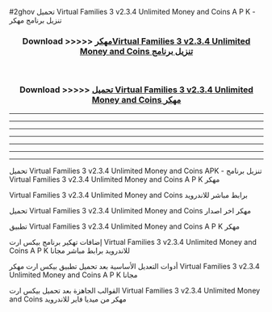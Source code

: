 #2ghov تحميل Virtual Families 3 v2.3.4 Unlimited Money and Coins  A P K - تنزيل برنامج مهكر



<div align="center">
<h3>Download >>>>> <a href="https://runaway1.web.app/?sq=Virtual Families 3 v2.3.4 Unlimited Money and Coins ">مهكرVirtual Families 3 v2.3.4 Unlimited Money and Coins  تنزيل برنامج</a></h3><br>

<h3>Download >>>>> <a href="https://runaway1.web.app/?sq=Virtual Families 3 v2.3.4 Unlimited Money and Coins ">تحميل Virtual Families 3 v2.3.4 Unlimited Money and Coins  مهكر</a></h3>
</div>


----------------------------------------------------------

----------------------------------------------------------

----------------------------------------------------------

----------------------------------------------------------

----------------------------------------------------------

----------------------------------------------------------

----------------------------------------------------------

تحميل Virtual Families 3 v2.3.4 Unlimited Money and Coins  APK - تنزيل برنامج Virtual Families 3 v2.3.4 Unlimited Money and Coins  A P K مهكر

Virtual Families 3 v2.3.4 Unlimited Money and Coins  برابط مباشر للاندرويد

تحميل Virtual Families 3 v2.3.4 Unlimited Money and Coins  مهكر اخر اصدار

تطبيق Virtual Families 3 v2.3.4 Unlimited Money and Coins  A P K مهكر

إضافات تهكير برنامج بيكس ارت Virtual Families 3 v2.3.4 Unlimited Money and Coins  A P K للاندرويد برابط مباشر مجانا

أدوات التعديل الأساسية بعد تحميل تطبيق بيكس ارت مهكر Virtual Families 3 v2.3.4 Unlimited Money and Coins  A P K مجانا

القوالب الجاهزة بعد تحميل بيكس ارت Virtual Families 3 v2.3.4 Unlimited Money and Coins  مهكر من ميديا فاير للاندرويد


